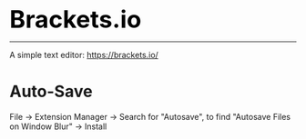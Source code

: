 **<span style="font-size:3em;color:black">Brackets.io</span>**
***

A simple text editor: https://brackets.io/

# Auto-Save

File → Extension Manager → Search for "Autosave", to find "Autosave Files on Window Blur" → Install